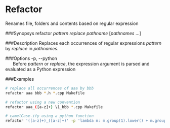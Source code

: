 Refactor
========

Renames file, folders and contents based on regular expression

###Synopsys
  refactor *pattern* *replace* *pathname* [*pathnames* ...]


###Description
Replaces each occurrences of regular expressions *pattern* by *replace* in *pathnames*.


###Options
-p, --python  
&nbsp;&nbsp;&nbsp;&nbsp;&nbsp;&nbsp;Before *pattern* or *replace*, the expression argument is parsed and evaluated as a Python expression


###Examples
```bash
# replace all occurrences of aaa by bbb
refactor aaa bbb *.h *.cpp Makefile

# refactor using a new convention
refactor aaa_([a-z]+) \1_bbb *.cpp Makefile

# camelCase-ify using a python function
refactor '([a-z]+)_([a-z]+)' -p 'lambda m: m.group(1).lower() + m.group(2).capitalize(),' *.h
```

